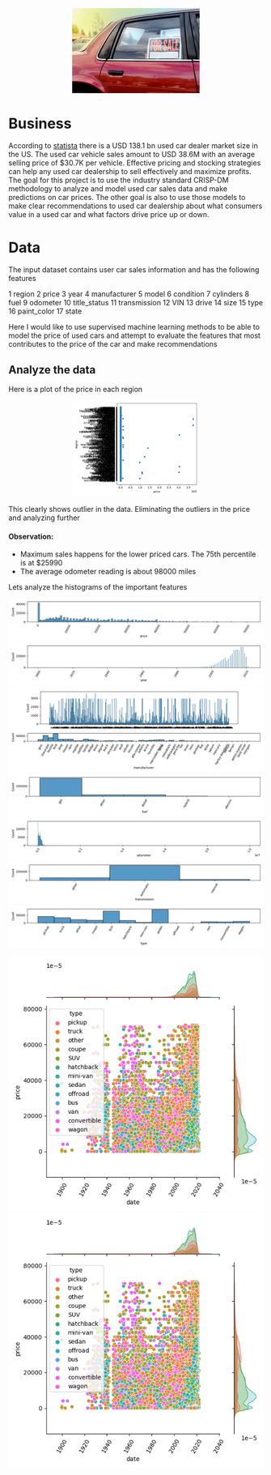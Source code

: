 <p align="center">
<img src = images/used-car.jpg width = 50%/>
</p>

# Business
According to [statista](https://www.statista.com/topics/9879/used-vehicles-in-the-united-states/#topicOverview) there is a USD 138.1 bn used car dealer market size in the US. The used car vehicle sales amount to USD 38.6M with an average selling price of \$30.7K per vehicle. Effective pricing and stocking strategies can help any used car dealership to sell effectively and maximize profits.
The goal for this project is to use the industry standard CRISP-DM methodology to analyze and model used car sales data and make predictions on car prices. The other goal is also to use those models to make clear recommendations to used car dealership about what consumers value in a used car and what factors drive price up or down.

# Data
The input dataset contains user car sales information and has the following features

 1   region
 2   price
 3   year
 4   manufacturer
 5   model
 6   condition
 7   cylinders
 8   fuel
 9   odometer
 10  title_status
 11  transmission
 12  VIN
 13  drive
 14  size
 15  type
 16  paint_color
 17  state

Here I would like to use supervised machine learning methods to be able to model the price of used cars and attempt to evaluate the features that most contributes to the price of the car and make recommendations

## Analyze the data

Here is a plot of the price in each region
<p align="center">
<img src = images/price-scatter.png width = 50%/>
</p>

This clearly shows outlier in the data. Eliminating the outliers in the price and analyzing further

#### Observation:
- Maximum sales happens for the lower priced cars. The 75th percentile is at $25990
- The average odometer reading is about 98000 miles

Lets analyze the histograms of the important features
<p align="center">
<img src = images/price-hist.png width = 100%/>
<img src = images/year-hist.png width = 100%/>
<img src = images/region-hist.png width = 100%/>
<img src = images/manu-hist.png width = 100%/>
<img src = images/fuel-hist.png width = 100%/>
<img src = images/odo-hist.png width = 100%/>
<img src = images/tran-hist.png width = 100%/>
<img src = images/type-hist.png width = 100%/>
</p>


<img src = images/date-price-type-joint.png width = 100%/>
<img src = images/date-price-type-joint.png width = 100%/>
